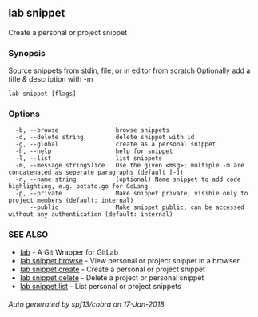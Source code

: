 ## lab snippet

Create a personal or project snippet

### Synopsis



Source snippets from stdin, file, or in editor from scratch
Optionally add a title & description with -m

```
lab snippet [flags]
```

### Options

```
  -b, --browse                browse snippets
  -d, --delete string         delete snippet with id
  -g, --global                create as a personal snippet
  -h, --help                  help for snippet
  -l, --list                  list snippets
  -m, --message stringSlice   Use the given <msg>; multiple -m are concatenated as seperate paragraphs (default [-])
  -n, --name string           (optional) Name snippet to add code highlighting, e.g. potato.go for GoLang
  -p, --private               Make snippet private; visible only to project members (default: internal)
      --public                Make snippet public; can be accessed without any authentication (default: internal)
```

### SEE ALSO
* [lab](index.md)	 - A Git Wrapper for GitLab
* [lab snippet browse](lab_snippet_browse.md)	 - View personal or project snippet in a browser
* [lab snippet create](lab_snippet_create.md)	 - Create a personal or project snippet
* [lab snippet delete](lab_snippet_delete.md)	 - Delete a project or personal snippet
* [lab snippet list](lab_snippet_list.md)	 - List personal or project snippets

###### Auto generated by spf13/cobra on 17-Jan-2018

